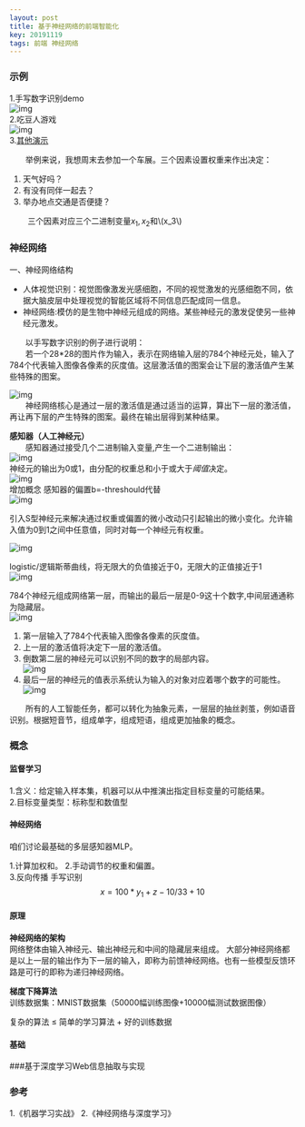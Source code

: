 ```yaml
---
layout: post
title: 基于神经网络的前端智能化
key: 20191119
tags: 前端 神经网络
---   
```

<script type="text/javascript" src="http://cdn.mathjax.org/mathjax/latest/MathJax.js?config=default"></script>


### 示例
1.手写数字识别demo    
![img](/statics/images/20191105/10.png)    
2.吃豆人游戏   
![img](/statics/images/20191105/11.png)    
3.[其他演示](https://tensorflow.google.cn/js/demos)

&emsp;&emsp;举例来说，我想周末去参加一个车展。三个因素设置权重来作出决定：   
1. 天气好吗？    
2. 有没有同伴一起去？    
3. 举办地点交通是否便捷？    

&emsp;&emsp; 三个因素对应三个二进制变量$x_1, x_2$和\\(x_3\\)
### 神经网络
一、神经网络结构   
* 人体视觉识别：视觉图像激发光感细胞，不同的视觉激发的光感细胞不同，依据大脑皮层中处理视觉的智能区域将不同信息匹配成同一信息。   
* 神经网络:模仿的是生物中神经元组成的网络。某些神经元的激发促使另一些神经元激发。   
  
&emsp;&emsp;以手写数字识别的例子进行说明：   
&emsp;&emsp;若一个28*28的图片作为输入，表示在网络输入层的784个神经元处，输入了784个代表输入图像各像素的灰度值。这层激活值的图案会让下层的激活值产生某些特殊的图案。
   
![img](/statics/images/20191105/6.png)  
&emsp;&emsp;神经网络核心是通过一层的激活值是通过适当的运算，算出下一层的激活值，再让再下层的产生特殊的图案。最终在输出层得到某种结果。   
   
**感知器（人工神经元）**   
&emsp;&emsp;感知器通过接受几个二进制输入变量,产生一个二进制输出：      
![img](/statics/images/20191105/1.png)    
神经元的输出为0或1，由分配的权重总和小于或大于*阈值*决定。     
![img](/statics/images/20191105/CodeCogsEqn.png)        
增加概念 感知器的偏置b=-threshould代替  
![img](/statics/images/20191105/3.png) 

引入S型神经元来解决通过权重或偏置的微小改动只引起输出的微小变化。允许输入值为0到1之间中任意值，同时对每一个神经元有权重。  

![img](/statics/images/20191105/4.png)    

logistic/逻辑斯蒂曲线，将无限大的负值接近于0，无限大的正值接近于1  
![img](/statics/images/20191105/5.png)    


  784个神经元组成网络第一层，而输出的最后一层是0-9这十个数字,中间层通通称为隐藏层。      
  ![img](/statics/images/20191105/7.png)  
  1. 第一层输入了784个代表输入图像各像素的灰度值。    
  2. 上一层的激活值将决定下一层的激活值。
  3. 倒数第二层的神经元可以识别不同的数字的局部内容。   
  ![img](/statics/images/20191105/8.png)  
  4. 最后一层的神经元的值表示系统认为输入的对象对应着哪个数字的可能性。   
  ![img](/statics/images/20191105/9.png)  
 
&emsp;&emsp;所有的人工智能任务，都可以转化为抽象元素，一层层的抽丝剥茧，例如语音识别。根据短音节，组成单字，组成短语，组成更加抽象的概念。 
### 概念
#### 监督学习
1.含义：给定输入样本集，机器可以从中推演出指定目标变量的可能结果。  
2.目标变量类型：标称型和数值型

#### 神经网络
  咱们讨论最基础的多层感知器MLP。
  
   
   1.计算加权和。
   2.手动调节的权重和偏置。  
   3.反向传播 
   手写识别   
   $$x = 100 * y_1 + z - 10 / 33 + 10 % 3$$
#### 原理

**神经网络的架构**   
网络整体由输入神经元、输出神经元和中间的隐藏层来组成。
大部分神经网络都是以上一层的输出作为下一层的输入，即称为前馈神经网络。也有一些模型反馈环路是可行的即称为递归神经网络。   

**梯度下降算法**  
训练数据集：MNIST数据集（50000幅训练图像+10000幅测试数据图像） 


复杂的算法 ≤ 简单的学习算法 + 好的训练数据 
#### 基础    
   
###基于深度学习Web信息抽取与实现
   
### 参考
1.《机器学习实战》
2.《神经网络与深度学习》